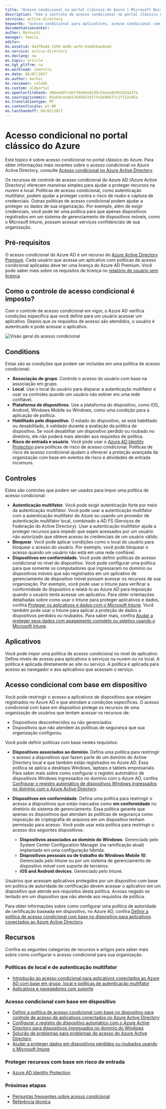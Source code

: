 ```yaml
---
title: "Acesso condicional no portal clássico do Azure | Microsoft Docs"
description: "Use o controle de acesso condicional no portal clássico do Azure para verificar se há condições específicas ao autenticar para acessar aplicativos."
services: active-directory
keywords: "acesso condicional para aplicativos, acesso condicional com o Azure AD, acesso seguro aos recursos da empresa, políticas de acesso condicional"
documentationcenter: 
author: MarkusVi
manager: femila
editor: 
ms.assetid: da3f0a44-1399-4e0b-aefb-03a826ae4ead
ms.service: active-directory
ms.devlang: na
ms.topic: article
ms.tgt_pltfrm: na
ms.workload: identity
ms.date: 06/07/2017
ms.author: markvi
ms.reviewer: calebb
ms.custom: oldportal
ms.openlocfilehash: d96eeb07c4bf3944be82d9c54aea93d52b54a37a
ms.sourcegitcommit: 02e69c4a9d17645633357fe3d46677c2ff22c85a
ms.translationtype: MT
ms.contentlocale: pt-BR
ms.lasthandoff: 08/03/2017
---
```

# <a name="conditional-access-in-the-azure-classic-portal"></a>Acesso condicional no portal clássico do Azure

Este tópico é sobre acesso condicional no portal clássico do Azure. Para obter informações mais recentes sobre o acesso condicional no Azure Active Directory, consulte [Acesso condicional no Azure Active Directory](active-directory-conditional-access-azure-portal.md).


Os recursos de controle de acesso condicional do Azure AD (Azure Active Directory) oferecem maneiras simples para ajudar a proteger recursos na nuvem e local. Políticas de acesso condicional, como autenticação multifator, podem ajudar a proteger contra o risco de roubo e captura de credenciais. Outras políticas de acesso condicional podem ajudar a proteger os dados de sua organização. Por exemplo, além de exigir credenciais, você pode ter uma política para que apenas dispositivos registrados em um sistema de gerenciamento de dispositivos móveis, como o Microsoft Intune, possam acessar serviços confidenciais de sua organização.

## <a name="prerequisites"></a>Pré-requisitos
O acesso condicional do Azure AD é um recurso do [Azure Active Directory Premium](http://www.microsoft.com/identity). Cada usuário que acessa um aplicativo com políticas de acesso condicional aplicadas deve ter uma licença do Azure AD Premium. Você pode saber mais sobre os requisitos de licença no [relatório de usuário sem licença](https://aka.ms/utc5ix).

## <a name="how-is-conditional-access-control-enforced"></a>Como o controle de acesso condicional é imposto?
Com o controle de acesso condicional em vigor, o Azure AD verifica condições específica que você define para um usuário acessar um aplicativo. Depois que os requisitos de acesso são atendidos, o usuário é autenticado e pode acessar o aplicativo.  

![Visão geral do acesso condicional](./media/active-directory-conditional-access/conditionalaccess-overview.png)

## <a name="conditions"></a>Conditions
Estas são as condições que podem ser incluídas em uma política de acesso condicional:

* **Associação de grupo**. Controle o acesso do usuário com base na associação em grupo.
* **Local**. Use o local do usuário para disparar a autenticação multifator e usar os controles quando um usuário não estiver em uma rede confiável.
* **Plataforma de dispositivos**. Use a plataforma do dispositivo, como iOS, Android, Windows Mobile ou Windows, como uma condição para a aplicação de política.
* **Habilitado pelo dispositivo**. O estado do dispositivo, se está habilitado ou desabilitado, é validado durante a avaliação da política de dispositivo. Se você desabilitar um dispositivo perdido ou roubado no diretório, ele não poderá mais atender aos requisitos de política.
* **Risco de entrada e usuário**. Você pode usar o [Azure AD Identity Protection](active-directory-identityprotection.md) para políticas de risco de acesso condicional. Políticas de risco de acesso condicional ajudam a oferecer a proteção avançada da organização com base em eventos de risco e atividades de entrada incomuns.

## <a name="controls"></a>Controles
Estes são controles que podem ser usados para impor uma política de acesso condicional:

* **Autenticação multifator**. Você pode exigir autenticação forte por meio da autenticação multifator. Você pode usar a autenticação multifator com a autenticação multifator do Azure ou usando um provedor de autenticação multifator local, combinado a AD FS (Serviços de Federação do Active Directory). Usar a autenticação multifator ajuda a proteger recursos para impedir que sejam acessados por um usuário não autorizado que obteve acesso às credenciais de um usuário válido.
* **Bloquear**. Você pode aplicar condições como o local do usuário para bloquear o acesso do usuário. Por exemplo, você pode bloquear o acesso quando um usuário não está em uma rede confiável.
* **Dispositivos em conformidade**. Você pode definir políticas de acesso condicional no nível do dispositivo. Você pode configurar uma política para que somente os computadores que ingressaram no domínio ou dispositivos móveis que são registrados em um aplicativo de gerenciamento de dispositivo móvel possam acessar os recursos de sua organização. Por exemplo, você pode usar o Intune para verificar a conformidade do dispositivo e relatá-lo ao Azure AD para imposição quando o usuário tenta acessar um aplicativo. Para obter orientações detalhadas sobre como usar o Intune para proteger aplicativos e dados, confira [Proteger os aplicativos e dados com o Microsoft Intune](https://docs.microsoft.com/intune/deploy-use/protect-apps-and-data-with-microsoft-intune). Você também pode usar o Intune para aplicar a proteção de dados a dispositivos perdidos ou roubados. Para saber mais, confira [Ajudar a proteger seus dados com apagamento completo ou seletivo usando o Microsoft Intune](https://docs.microsoft.com/intune/deploy-use/use-remote-wipe-to-help-protect-data-using-microsoft-intune).

## <a name="applications"></a>Aplicativos
Você pode impor uma política de acesso condicional no nível do aplicativo. Defina níveis de acesso para aplicativos e serviços na nuvem ou no local. A política é aplicada diretamente ao site ou serviço. A política é aplicada para acesso ao navegador e aos aplicativos que acessam o serviço.

## <a name="device-based-conditional-access"></a>Acesso condicional com base em dispositivo
Você pode restringir o acesso a aplicativos de dispositivos que estejam registrados no Azure AD e que atendam a condições específicas. O acesso condicional com base em dispositivo protege os recursos de uma organização de usuários que tentam acessar os recursos de:

* Dispositivos desconhecidos ou não gerenciados.
* Dispositivos que não atendem às políticas de segurança que sua organização configurou.

Você pode definir políticas com base nestes requisitos:

* **Dispositivos associados ao domínio**. Defina uma política para restringir o acesso a dispositivos que fazem parte de um domínio do Active Directory local e que também estão registrados no Azure AD. Essa política se aplica a desktops Windows, laptops e tablets empresariais.
  Para saber mais sobre como configurar o registro automático de dispositivos Windows ingressados no domínio com o Azure AD, confira [Configurar o registro automático de dispositivos Windows ingressados no domínio com o Azure Active Directory](active-directory-conditional-access-automatic-device-registration-setup.md).
* **Dispositivos em conformidade**. Defina uma política para restringir o acesso a dispositivos que estão marcados como **em conformidade** no diretório do sistema de gerenciamento. Essa política garante que apenas os dispositivos que atendam às políticas de segurança como imposição de criptografia de arquivos em um dispositivo tenham permissão para acesso. Você pode usar esta política para restringir o acesso dos seguintes dispositivos:
  
  * **Dispositivos associados ao domínio do Windows**. Gerenciado pelo System Center Configuration Manager (na ramificação atual) implantado em uma configuração híbrida.
  * **Dispositivos pessoais ou de trabalho do Windows Mobile 10**. Gerenciado pelo Intune ou por um sistema de gerenciamento de dispositivo móvel com suporte de terceiros.
  * **iOS and Android devices**. Gerenciado pelo Intune.

Usuários que acessam aplicativos protegidos por um dispositivo com base em política de autoridade de certificação devem acessar o aplicativo em um dispositivo que atende aos requisitos desta política. Acesso negado se tentado em um dispositivo que não atende aos requisitos de política.

Para obter informações sobre como configurar uma política de autoridade de certificação baseada em dispositivo, no Azure AD, confira [Definir a política de acesso condicional com base no dispositivo para aplicativos conectados ao Azure Active Directory](active-directory-conditional-access-policy-connected-applications.md).

## <a name="resources"></a>Recursos
Confira as seguintes categorias de recursos e artigos para saber mais sobre como configurar o acesso condicional para sua organização.

### <a name="multi-factor-authentication-and-location-policies"></a>Políticas de local e de autenticação multifator
* [Introdução ao acesso condicional para aplicativos conectados ao Azure AD com base em grupo, local e políticas de autenticação multifator](active-directory-conditional-access-azuread-connected-apps.md)
* [Aplicativos e navegadores com suporte](active-directory-conditional-access-supported-apps.md)

### <a name="device-based-conditional-access"></a>Acesso condicional com base em dispositivo
* [Definir a política de acesso condicional com base no dispositivo para controle de acesso de aplicativos conectados no Azure Active Directory](active-directory-conditional-access-policy-connected-applications.md)
* [Configurar o registro de dispositivo automático com o Azure Active Directory para dispositivos ingressados no domínio do Windows](active-directory-conditional-access-automatic-device-registration-setup.md)
* [Solução de problemas para problemas de acesso do Azure Active Directory](active-directory-conditional-access-device-remediation.md)
* [Ajudar a proteger dados em dispositivos perdidos ou roubados usando o Microsoft Intune](https://docs.microsoft.com/intune/deploy-use/use-remote-wipe-to-help-protect-data-using-microsoft-intune)

### <a name="protect-resources-based-on-sign-in-risk"></a>Proteger recursos com base em risco de entrada
* [Azure AD Identity Protection](active-directory-identityprotection.md)

### <a name="next-steps"></a>Próximas etapas
* [Perguntas frequentes sobre acesso condicional](active-directory-conditional-faqs.md)
* [Referência técnica](active-directory-conditional-access-technical-reference.md)


